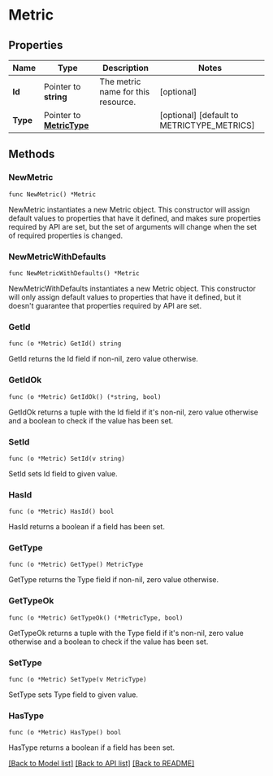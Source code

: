 # Metric

## Properties

| Name     | Type                                       | Description                        | Notes                                      |
| -------- | ------------------------------------------ | ---------------------------------- | ------------------------------------------ |
| **Id**   | Pointer to **string**                      | The metric name for this resource. | [optional]                                 |
| **Type** | Pointer to [**MetricType**](MetricType.md) |                                    | [optional] [default to METRICTYPE_METRICS] |

## Methods

### NewMetric

`func NewMetric() *Metric`

NewMetric instantiates a new Metric object.
This constructor will assign default values to properties that have it defined,
and makes sure properties required by API are set, but the set of arguments
will change when the set of required properties is changed.

### NewMetricWithDefaults

`func NewMetricWithDefaults() *Metric`

NewMetricWithDefaults instantiates a new Metric object.
This constructor will only assign default values to properties that have it defined,
but it doesn't guarantee that properties required by API are set.

### GetId

`func (o *Metric) GetId() string`

GetId returns the Id field if non-nil, zero value otherwise.

### GetIdOk

`func (o *Metric) GetIdOk() (*string, bool)`

GetIdOk returns a tuple with the Id field if it's non-nil, zero value otherwise
and a boolean to check if the value has been set.

### SetId

`func (o *Metric) SetId(v string)`

SetId sets Id field to given value.

### HasId

`func (o *Metric) HasId() bool`

HasId returns a boolean if a field has been set.

### GetType

`func (o *Metric) GetType() MetricType`

GetType returns the Type field if non-nil, zero value otherwise.

### GetTypeOk

`func (o *Metric) GetTypeOk() (*MetricType, bool)`

GetTypeOk returns a tuple with the Type field if it's non-nil, zero value otherwise
and a boolean to check if the value has been set.

### SetType

`func (o *Metric) SetType(v MetricType)`

SetType sets Type field to given value.

### HasType

`func (o *Metric) HasType() bool`

HasType returns a boolean if a field has been set.

[[Back to Model list]](../README.md#documentation-for-models) [[Back to API list]](../README.md#documentation-for-api-endpoints) [[Back to README]](../README.md)
